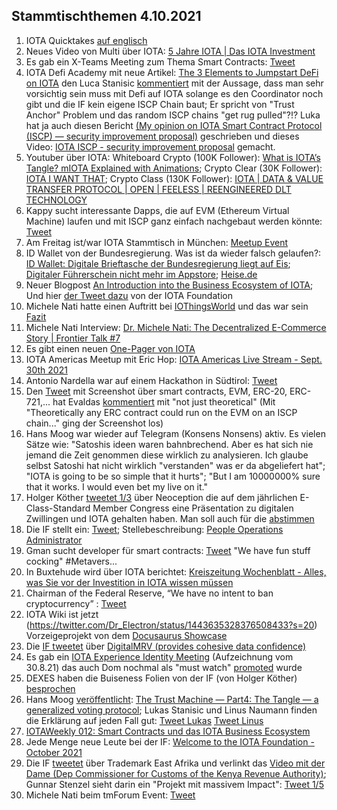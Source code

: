 ## Stammtischthemen 4.10.2021

1. IOTA Quicktakes [auf englisch](https://www.youtube.com/watch?v=LDg4AW4-xCc)
2. Neues Video von Multi über IOTA: [5 Jahre IOTA | Das IOTA Investment](https://www.youtube.com/watch?v=4oAY9QNOZiE)
3. Es gab ein X-Teams Meeting zum Thema Smart Contracts: [Tweet](https://twitter.com/IOTAXTeams/status/1442811767382544387)
4. IOTA Defi Academy mit neue Artikel: [The 3 Elements to Jumpstart DeFi on IOTA](https://iotadefi.academy/the-3-elements-to-jumpstart-defi-on-iota/) den Luca Stanisic [kommentiert](https://twitter.com/lukastanisic99/status/1442878316990640129?s=20) mit der Aussage, dass man sehr vorsichtig sein muss mit Defi auf IOTA solange es den Coordinator noch gibt und die IF kein eigene ISCP Chain baut; Er spricht von "Trust Anchor" Problem und das random ISCP chains "get rug pulled"?!? Luka hat ja auch diesen Bericht [(My opinion on IOTA Smart Contract Protocol (ISCP) — security improvement proposal)](https://luka99.medium.com/my-opinion-on-iota-smart-contract-protocol-iscp-security-improvement-proposal-c6ca3ca3df23) geschrieben und dieses Video: [IOTA ISCP - security improvement proposal](https://www.youtube.com/watch?app=desktop&v=lLzRmwsFGqg) gemacht.
5. Youtuber über IOTA: 
Whiteboard Crypto (100K Follower): [What is IOTA’s Tangle? mIOTA Explained with Animations](https://www.youtube.com/watch?v=3K9DD5phJEY);
Crypto Clear (30K Follower): [IOTA I WANT THAT](https://www.youtube.com/watch?v=sQS6XQmX_MM);
Crypto Class (130K Follower): [IOTA | DATA & VALUE TRANSFER PROTOCOL | OPEN | FEELESS | REENGINEERED DLT TECHNOLOGY](https://www.youtube.com/watch?v=A1ApBpxsuuo)
6. Kappy sucht interessante Dapps, die auf EVM (Ethereum Virtual Machine) laufen und mit ISCP ganz einfach nachgebaut werden könnte:  [Tweet](https://twitter.com/Rob_Daykin/status/1442955272872366081?s=20)
7. Am Freitag ist/war IOTA Stammtisch in München: [Meetup Event](https://www.meetup.com/de-DE/IOTA-Muc/events/280010135)
8. ID Wallet von der Bundesregierung. Was ist da wieder falsch gelaufen?: [ID Wallet: Digitale Brieftasche der Bundesregierung liegt auf Eis](https://www.mobiflip.de/shortnews/id-wallet-digitale-brieftasche-der-bundesregierung-liegt-auf-eis/); [Digitaler Führerschein nicht mehr im Appstore](https://www.golem.de/news/id-wallet-digitaler-fuehrerschein-nicht-mehr-im-appstore-2109-159950.html); [Heise.de](https://www.heise.de/news/Digitaler-Fuehrerschein-hatte-keinen-Schutz-vor-Identitaetsdiebstahl-6204574.html)
9. Neuer Blogpost [An Introduction into the Business Ecosystem of IOTA](https://blog.iota.org/an-intro-to-the-iota-ecosystem/); Und hier [der Tweet dazu](https://twitter.com/iota/status/1443229748017123334?s=20) von der IOTA Foundation
10. Michele Nati hatte einen Auftritt bei [IOThingsWorld](https://iothings.world/events/global-scenarios/) und das war sein [Fazit](https://twitter.com/michelenati/status/1443236388573519881?s=20)
11. Michele Nati Interview: [Dr. Michele Nati: The Decentralized E-Commerce Story | Frontier Talk #7](https://www.youtube.com/watch?v=bTF1j9PPdl4)
12. Es gibt einen neuen [One-Pager von IOTA](https://files.iota.org/media/IOTA_Business_Ecosystem.pdf)
13. IOTA Americas Meetup mit Eric Hop: [IOTA Americas Live Stream - Sept. 30th 2021](https://www.youtube.com/watch?v=2U3yFtQMA30&feature=youtu.be)
14. Antonio Nardella war auf einem Hackathon in Südtirol: [Tweet](https://twitter.com/antonionardella/status/1441295890631692288?s=20)
15. Den [Tweet](https://twitter.com/Vrom14286662/status/1442353672361545728?s=20) mit Screenshot über smart contracts, EVM, ERC-20, ERC-721,... hat Evaldas [kommentiert](https://twitter.com/lunfardo314/status/1442413780072386560?s=20) mit "not just theoretical" (Mit "Theoretically any ERC contract could run on the EVM on an ISCP chain..." ging der Screenshot los)
16. Hans Moog war wieder auf Telegram (Konsens Nonsens) aktiv. Es vielen Sätze wie: "Satoshis ideen waren bahnbrechend. Aber es hat sich nie jemand die Zeit genommen diese wirklich zu analysieren. Ich glaube selbst Satoshi hat nicht wirklich "verstanden" was er da abgeliefert hat"; "IOTA is going to be so simple that it hurts"; "But I am 10000000% sure that it works. I would even bet my live on it."
17. Holger Köther [tweetet 1/3](https://twitter.com/HolgerKoether/status/1443503392257609733?s=20) über Neoception die auf dem jährlichen E-Class-Standard Member Congress eine Präsentation zu digitalen Zwillingen und IOTA gehalten haben. Man soll auch für die [abstimmen](https://www.smart-production.de/specials/industrie-40/industrie-40-innovation-award-voting-2021)
18. Die IF stellt ein: [Tweet](https://twitter.com/iota/status/1443519594849783808?s=20); Stellebeschreibung: [People Operations Administrator](https://iota.bamboohr.com/jobs/view.php?id=173&source=aWQ9NA%3D%3D)
19. Gman sucht developer für smart contracts: [Tweet](https://twitter.com/gregmart/status/1443556146929750019?s=20) "We have fun stuff cocking" #Metavers...
20. In Buxtehude wird über IOTA berichtet: [Kreiszeitung Wochenblatt - Alles, was Sie vor der Investition in IOTA wissen müssen](https://www.kreiszeitung-wochenblatt.de/buxtehude/c-service/alles-was-sie-vor-der-investition-in-iota-wissen-muessen_a214728/amp?__twitter_impression=true)
21. Chairman of the Federal Reserve, “We have no intent to ban cryptocurrency” : [Tweet](https://twitter.com/DocumentingBTC/status/1443628603938332672?s=20)
22. IOTA Wiki ist jetzt (https://twitter.com/Dr_Electron/status/1443635328376508433?s=20) Vorzeigeprojekt von dem [Docusaurus Showcase](https://docusaurus.io/showcase)
23. Die [IF tweetet](https://twitter.com/iota/status/1443546457034924044?s=20) über [DigitalMRV (provides cohesive data confidence)](https://www.digitalmrv.earth/)
24. Es gab ein [IOTA Experience Identity Meeting](https://www.youtube.com/watch?v=m9vD0tC9qSU) (Aufzeichnung vom 30.8.21) das auch Dom nochmal als "must watch" [promoted](https://twitter.com/DomSchiener/status/1443826586755686400?s=20) wurde
25. DEXES haben die Buiseness Folien von der IF (von Holger Köther) [besprochen](https://www.youtube.com/watch?v=Hp43YH5Fg4c)
26. Hans Moog [veröffentlicht](https://twitter.com/hus_qy/status/1443899031995002880?s=20): [The Trust Machine — Part4: The Tangle — a generalized voting protocol](https://husqy.medium.com/the-trust-machine-part4-the-tangle-a-generalized-voting-protocol-38c57f0eb7c); Lukas Stanisic und Linus Naumann finden die Erklärung auf jeden Fall gut: [Tweet Lukas](https://twitter.com/lukastanisic99/status/1443907004272193546?s=20) [Tweet Linus](https://twitter.com/LinusNaumann/status/1443973929467617299?s=20)
27. [IOTAWeekly 012: Smart Contracts und das IOTA Business Ecosystem](https://www.youtube.com/watch?v=_JeIEkwDbEo)
28. Jede Menge neue Leute bei der IF: [Welcome to the IOTA Foundation - October 2021](https://blog.iota.org/welcome-to-the-iota-foundation-october-2021/)
29. Die IF [tweetet](https://twitter.com/iota/status/1443889871341432835?s=20) über Trademark East Afrika und verlinkt das [Video mit der Dame (Dep Commissioner for Customs of the Kenya Revenue Authority)](https://www.youtube.com/watch?v=V7UhnAWfVew&t=2504s); Gunnar Stenzel sieht darin ein "Projekt mit massivem Impact": [Tweet 1/5](https://twitter.com/Gunnar_Stenzel/status/1443891059705135105?s=20)
30. Michele Nati beim tmForum Event: [Tweet](https://twitter.com/michelenati/status/1443958887808258050?s=20)

